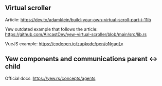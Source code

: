 ## Virtual scroller

Article: https://dev.to/adamklein/build-your-own-virtual-scroll-part-i-11ib

Yew outdated example that follows the article: https://github.com/AircastDev/yew-virtual-scroller/blob/main/src/lib.rs

VueJS example: https://codepen.io/zupkode/pen/oNgaqLv

## Yew components and communications parent <-> child

Official docs: https://yew.rs/concepts/agents
